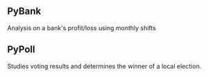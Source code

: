 ## PyBank
Analysis on a bank's profit/loss using monthly shifts

## PyPoll
Studies voting results and determines the winner of a local election.

